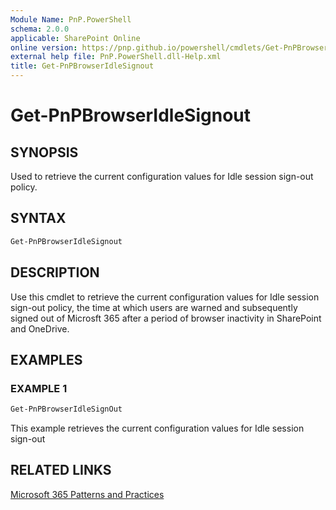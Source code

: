 ```yaml
---
Module Name: PnP.PowerShell
schema: 2.0.0
applicable: SharePoint Online
online version: https://pnp.github.io/powershell/cmdlets/Get-PnPBrowserIdleSignout.html
external help file: PnP.PowerShell.dll-Help.xml
title: Get-PnPBrowserIdleSignout
---
```

  
# Get-PnPBrowserIdleSignout

## SYNOPSIS
Used to retrieve the current configuration values for Idle session sign-out policy.

## SYNTAX

```powershell
Get-PnPBrowserIdleSignout
```

## DESCRIPTION
Use this cmdlet to retrieve the current configuration values for Idle session sign-out policy, the time at which users are warned and subsequently signed out of Microsft 365 after a period of browser inactivity in SharePoint and OneDrive.

## EXAMPLES

### EXAMPLE 1
```powershell
Get-PnPBrowserIdleSignOut
```
This example retrieves the current configuration values for Idle session sign-out

## RELATED LINKS

[Microsoft 365 Patterns and Practices](https://aka.ms/m365pnp)


